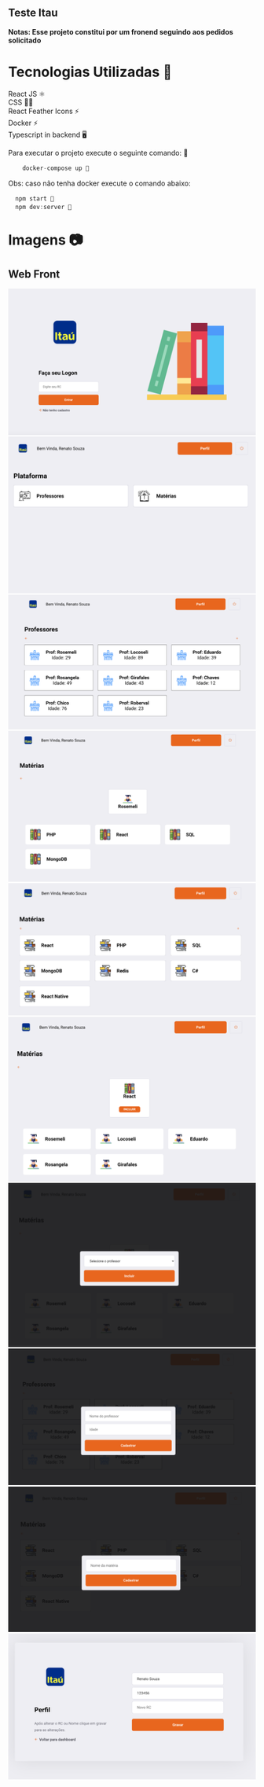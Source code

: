 ## Teste Itau 

**Notas: Esse projeto constitui por um fronend seguindo aos pedidos solicitado**


# Tecnologias Utilizadas 🚀
React JS ⚛️ <br />
CSS 💅🏻 <br />
React Feather Icons ⚡️ <br />
Docker ⚡️ <br />
Typescript in backend 🖥

Para executar o projeto execute o seguinte comando: 🚀 

```js
    docker-compose up 🥊
```

Obs: caso não tenha docker execute o comando abaixo:
```js
  npm start 🥊
  npm dev:server 🥊
```

# Imagens 📷

<h2>Web Front</h1>
<p align="center">
  <img src="./frontend/src/assets/1.png" />
  <img src="./frontend/src/assets/2.png" />
  <img src="./frontend/src/assets/3.png" />
  <img src="./frontend/src/assets/4.png" />
  <img src="./frontend/src/assets/5.png" />
  <img src="./frontend/src/assets/6.png" />
  <img src="./frontend/src/assets/7.png" />
  <img src="./frontend/src/assets/8.png" />
  <img src="./frontend/src/assets/9.png" />
  <img src="./frontend/src/assets/10.png" />
</p>



